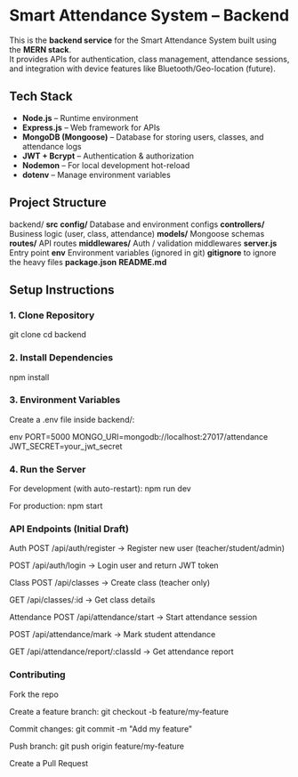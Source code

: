 # Smart Attendance System – Backend

This is the **backend service** for the Smart Attendance System built using the **MERN stack**.  
It provides APIs for authentication, class management, attendance sessions, and integration with device features like Bluetooth/Geo-location (future).

## Tech Stack
- **Node.js** – Runtime environment  
- **Express.js** – Web framework for APIs  
- **MongoDB (Mongoose)** – Database for storing users, classes, and attendance logs  
- **JWT + Bcrypt** – Authentication & authorization  
- **Nodemon** – For local development hot-reload  
- **dotenv** – Manage environment variables  

## Project Structure
backend/
**src**
**config/** Database and environment configs
**controllers/** Business logic (user, class, attendance)
**models/** Mongoose schemas
**routes/** API routes
**middlewares/** Auth / validation middlewares
**server.js** Entry point
**env** Environment variables (ignored in git)
**gitignore** to ignore the heavy files
**package.json**
**README.md**

## Setup Instructions

### 1. Clone Repository
git clone <your-repo-url>
cd backend

### 2. Install Dependencies
npm install

### 3. Environment Variables
Create a .env file inside backend/:

env
PORT=5000
MONGO_URI=mongodb://localhost:27017/attendance
JWT_SECRET=your_jwt_secret

### 4. Run the Server
For development (with auto-restart):
npm run dev

For production:
npm start

### API Endpoints (Initial Draft)

Auth
POST /api/auth/register → Register new user (teacher/student/admin)

POST /api/auth/login → Login user and return JWT token

Class
POST /api/classes → Create class (teacher only)

GET /api/classes/:id → Get class details

Attendance
POST /api/attendance/start → Start attendance session

POST /api/attendance/mark → Mark student attendance

GET /api/attendance/report/:classId → Get attendance report

### Contributing
Fork the repo

Create a feature branch: git checkout -b feature/my-feature

Commit changes: git commit -m "Add my feature"

Push branch: git push origin feature/my-feature

Create a Pull Request